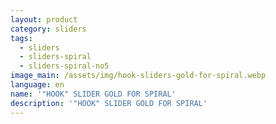 ```yaml
---
layout: product
category: sliders
tags:
  - sliders
  - sliders-spiral
  - sliders-spiral-no5
image_main: /assets/img/hook-sliders-gold-for-spiral.webp
language: en
name: '"HOOK" SLIDER GOLD FOR SPIRAL'
description: '"HOOK" SLIDER GOLD FOR SPIRAL'
---
```

